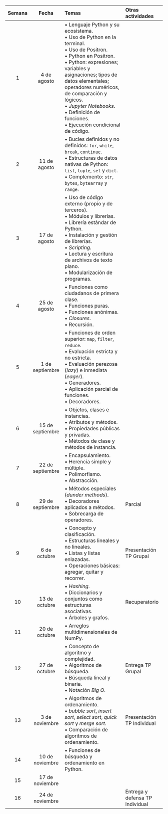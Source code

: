 | Semana |      Fecha       |Temas                                                                                                                                                                                                                                                                                                                                              |Otras actividades               |
|:------:|:----------------:|:--------------------------------------------------------------------------------------------------------------------------------------------------------------------------------------------------------------------------------------------------------------------------------------------------------------------------------------------------|:-------------------------------|
|   1    |   4 de agosto    |• Lenguaje Python y su ecosistema.<br>• Uso de Python en la terminal.<br>• Uso de Positron.<br>• Python en Positron.<br>• Python: expresiones; variables y asignaciones; tipos de datos elementales; operadores numéricos, de comparación y lógicos.<br>• _Jupyter Notebooks_.<br>• Definición de funciones.<br>• Ejecución condicional de código. |                                |
|   2    |   11 de agosto   |• Bucles definidos y no definidos: `for`, `while`, `break`, `continue`.<br>• Estructuras de datos nativas de Python: `list`, `tuple`, `set` y `dict`.<br>• Complemento: `str`, `bytes`, `bytearray` y `range`.                                                                                                                                     |                                |
|   3    |   17 de agosto   |• Uso de código externo (propio y de terceros).<br>• Módulos y librerías.<br>• Librería estándar de Python.<br>• Instalación y gestión de librerías.<br>• _Scripting_.<br>• Lectura y escritura de archivos de texto plano.<br>• Modularización de programas.                                                                                      |                                |
|   4    |   25 de agosto   |• Funciones como ciudadanos de primera clase.<br>• Funciones puras.<br>• Funciones anónimas.<br>• _Closures_.<br>• Recursión.                                                                                                                                                                                                                      |                                |
|   5    | 1 de septiembre  |• Funciones de orden superior: `map`, `filter`, `reduce`.<br>• Evaluación estricta y no estricta.<br>• Evaluación perezosa (_lazy_) e inmediata (_eager_).<br>• Generadores.<br>• Aplicación parcial de funciones.<br>• Decoradores.                                                                                                               |                                |
|   6    | 15 de septiembre |• Objetos, clases e instancias.<br>• Atributos y métodos.<br>• Propiedades públicas y privadas.<br>• Métodos de clase y métodos de instancia.                                                                                                                                                                                                      |                                |
|   7    | 22 de septiembre |• Encapsulamiento.<br>• Herencia simple y múltiple.<br>• Polimorfismo.<br>• Abstracción.                                                                                                                                                                                                                                                           |                                |
|   8    | 29 de septiembre |• Métodos especiales (_dunder methods_).<br>• Decoradores aplicados a métodos.<br>• Sobrecarga de operadores.                                                                                                                                                                                                                                      |Parcial                         |
|   9    |   6 de octubre   |• Concepto y clasificación.<br>• Estructuras lineales y no lineales.<br>• Listas y listas enlazadas.<br>• Operaciones básicas: agregar, quitar y recorrer.                                                                                                                                                                                         |Presentación TP Grupal          |
|   10   |  13 de octubre   |• _Hashing_.<br>• Diccionarios y conjuntos como estructuras asociativas.<br>• Árboles y grafos.                                                                                                                                                                                                                                                    |Recuperatorio                   |
|   11   |  20 de octubre   |• Arreglos multidimensionales de NumPy.                                                                                                                                                                                                                                                                                                            |                                |
|   12   |  27 de octubre   |• Concepto de algoritmo y complejidad.<br>• Algoritmos de búsqueda.<br>• Búsqueda lineal y binaria.<br>• Notación _Big O_.                                                                                                                                                                                                                         |Entrega TP Grupal               |
|   13   |  3 de noviembre  |• Algoritmos de ordenamiento.<br>• _bubble sort_, _insert sort_, _select sort_, _quick sort_ y _merge sort_.<br>• Comparación de algoritmos de ordenamiento.                                                                                                                                                                                       |Presentación TP Individual      |
|   14   | 10 de noviembre  |• Funciones de búsqueda y ordenamiento en Python.                                                                                                                                                                                                                                                                                                  |                                |
|   15   | 17 de noviembre  |                                                                                                                                                                                                                                                                                                                                                   |                                |
|   16   | 24 de noviembre  |                                                                                                                                                                                                                                                                                                                                                   |Entrega y defensa TP Individual |
